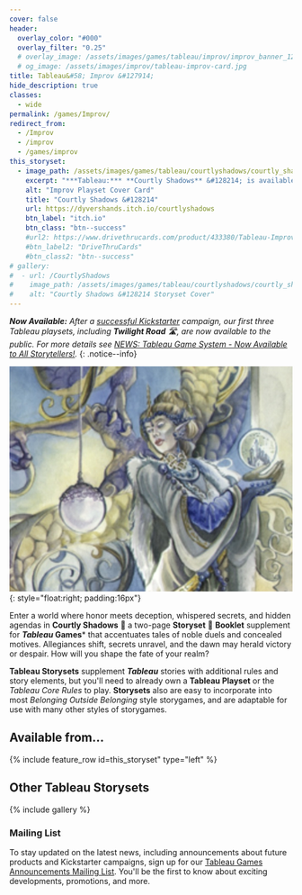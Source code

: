 ```yaml
---
cover: false
header:
  overlay_color: "#000"
  overlay_filter: "0.25"
  # overlay_image: /assets/images/games/tableau/improv/improv_banner_1280_360.jpg
  # og_image: /assets/images/improv/tableau-improv-card.jpg
title: Tableau&#58; Improv &#127914;
hide_description: true
classes:
  - wide
permalink: /games/Improv/
redirect_from:
  - /Improv
  - /improv
  - /games/improv
this_storyset:
  - image_path: /assets/images/games/tableau/courtlyshadows/courtly_shadows_storyset_cover_630_500.jpg
    excerpt: "***Tableau:*** **Courtly Shadows** &#128214; is available as a **Storyset** **Booklet** from: "
    alt: "Improv Playset Cover Card"
    title: "Courtly Shadows &#128214"
    url: https://dyvershands.itch.io/courtlyshadows
    btn_label: "itch.io"
    btn_class: "btn--success"
    #url2: https://www.drivethrucards.com/product/433380/Tableau-Improv-Playset-Just-the-Cards-Edition?src=dhwebsite
    #btn_label2: "DriveThruCards"
    #btn_class2: "btn--success"
# gallery:
#  - url: /CourtlyShadows
#    image_path: /assets/images/games/tableau/courtlyshadows/courtly_shadows_storyset_cover_630_500.jpg
#    alt: "Courtly Shadows &#128214 Storyset Cover"
---
```


_**Now Available:** After a [successful Kickstarter](/news/Tableau-Kickstarter-Success/) campaign, our first three Tableau playsets, including **Twilight Road** 🛣, are now available to the public. For more details see [NEWS: Tableau Game System - Now Available to All Storytellers!](/news/Tableau-Now_Available_to_All/)._
{: .notice--info}

![Courtly Shadows &#128214 Storyset Cover](/assets/images/games/tableau/courtlyshadows/courtly_shadows_storyset_cover_630_500.jpg){: style="float:right; padding:16px"}

Enter a world where honor meets deception, whispered secrets, and hidden agendas in **Courtly Shadows** &#128081; a two-page **Storyset** &#128214; **Booklet** supplement for ***Tableau* Games*** that accentuates tales of noble duels and concealed motives. Allegiances shift, secrets unravel, and the dawn may herald victory or despair. How will you shape the fate of your realm?

**Tableau Storysets** supplement ***Tableau*** stories with additional rules and story elements, but you'll need to already own a **Tableau Playset** or the _Tableau Core Rules_ to play. **Storysets** also are easy to incorporate into most _Belonging Outside Belonging_ style storygames, and are adaptable for use with many other styles of storygames.

## Available from… 

{% include feature_row id=this_storyset" type="left" %}

## Other Tableau Storysets

{% include gallery %}

### Mailing List

To stay updated on the latest news, including announcements about future products and Kickstarter campaigns, sign up for our [Tableau Games Announcements Mailing List](/Subscribe). You'll be the first to know about exciting developments, promotions, and more.
